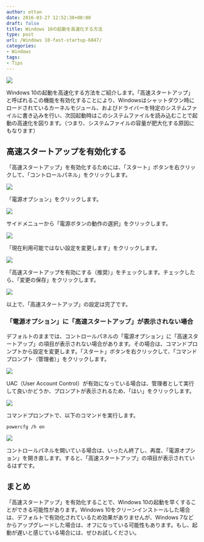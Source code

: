 ```yaml
---
author: ottan
date: 2016-03-27 12:52:38+00:00
draft: false
title: Windows 10の起動を高速化する方法
type: post
url: /Windows 10-fast-startup-6847/
categories:
- Windows
tags:
- Tips
---
```


![](/uploads/2016/03/160327-56f7d2bd526fb.jpg)






Windows 10の起動を高速化する方法をご紹介します。「高速スタートアップ」と呼ばれるこの機能を有効化することにより、Windowsはシャットダウン時にロードされているカーネルモジュール、およびドライバーを特定のシステムファイルに書き込みを行い、次回起動時はこのシステムファイルを読み込むことで起動の高速化を図ります。（つまり、システムファイルの容量が肥大化する原因にもなります）





## 高速スタートアップを有効化する





「高速スタートアップ」を有効化するためには、「スタート」ボタンを右クリックして、「コントロールパネル」をクリックします。





![](/uploads/2016/03/160327-56f7d2be2ecb4-1.png)






「電源オプション」をクリックします。





![](/uploads/2016/03/160327-56f7d2c0a3bed-1.png)






サイドメニューから「電源ボタンの動作の選択」をクリックします。





![](/uploads/2016/03/160327-56f7d2ca2c63e.png)






「現在利用可能ではない設定を変更します」をクリックします。





![](/uploads/2016/03/160327-56f7d2d2b0fc3-1.png)






「高速スタートアップを有効にする（推奨）」をチェックします。チェックしたら、「変更の保存」をクリックします。





![](/uploads/2016/03/160327-56f7d2dc3636d.png)






以上で、「高速スタートアップ」の設定は完了です。





### 「電源オプション」に「高速スタートアップ」が表示されない場合





デフォルトのままでは、コントロールパネルの「電源オプション」に「高速スタートアップ」の項目が表示されない場合があります。その場合は、コマンドプロンプトから設定を変更します。「スタート」ボタンを右クリックして、「コマンドプロンプト（管理者）」をクリックします。





![](/uploads/2016/03/160327-56f7d2e5772ea-1.png)






UAC（User Account Control）が有効になっている場合は、管理者として実行して良いかどうか、プロンプトが表示されるため、「はい」をクリックします。





![](/uploads/2016/03/160327-56f7d2e83257c.png)






コマンドプロンプトで、以下のコマンドを実行します。




    
    powercfg /h on





![](/uploads/2016/03/160327-56f7d2e90954a-1.png)






コントロールパネルを開いている場合は、いったん終了し、再度、「電源オプション」を開き直します。すると、「高速スタートアップ」の項目が表示されているはずです。





## まとめ





「高速スタートアップ」を有効化することで、Windows 10の起動を早くすることができる可能性があります。Windows 10をクリーンインストールした場合は、デフォルトで有効化されているため効果がありませんが、Windows 7などからアップグレードした場合は、オフになっている可能性もあります。もし、起動が遅いと感じている場合には、ぜひお試しください。
